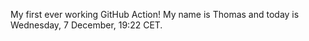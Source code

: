 My first ever working GitHub Action!
My name is Thomas and today is Wednesday, 7 December, 19:22 CET. 
